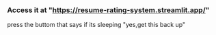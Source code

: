 ### Access it at "https://resume-rating-system.streamlit.app/" 
press the buttom that says if its sleeping "yes,get this back up"

